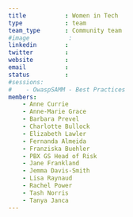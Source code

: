 ```yaml
---
title           : Women in Tech
type            : team
team_type       : Community team
#image           :
linkedin        :
twitter         :
website         :
email           :
status          :
#sessions:
#    - OwaspSAMM - Best Practices
members:
    - Anne Currie
    - Anne-Marie Grace
    - Barbara Prevel
    - Charlotte Bullock
    - Elizabeth Lawler
    - Fernanda Almeida
    - Franziska Buehler
    - PBX GS Head of Risk
    - Jane Frankland
    - Jemma Davis-Smith
    - Lisa Raynaud
    - Rachel Power
    - Tash Norris
    - Tanya Janca
---
```

